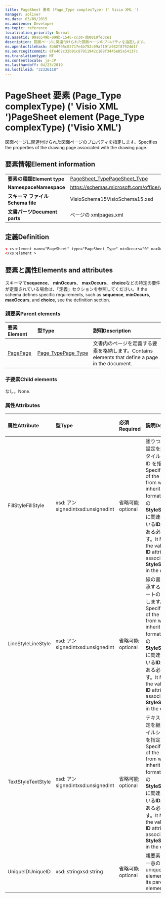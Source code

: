 ```yaml
---
title: PageSheet 要素 (Page_Type complexType) (' Visio XML ')
manager: soliver
ms.date: 03/09/2015
ms.audience: Developer
ms.topic: reference
localization_priority: Normal
ms.assetid: 99a6549b-099b-1546-cc30-db0010fe3ce1
description: 図面ページに関連付けられた図面ページのプロパティを指定します。
ms.openlocfilehash: 8b60795c02717e4b752c09af19fa932f87924d1f
ms.sourcegitcommit: 8fe462c32b91c87911942c188f3445e85a54137c
ms.translationtype: MT
ms.contentlocale: ja-JP
ms.lasthandoff: 04/23/2019
ms.locfileid: "32326118"
---
```

# <a name="pagesheet-element-pagetype-complextype-visio-xml"></a><span data-ttu-id="3670a-103">PageSheet 要素 (Page_Type complexType) (' Visio XML ')</span><span class="sxs-lookup"><span data-stu-id="3670a-103">PageSheet element (Page_Type complexType) ('Visio XML')</span></span>

<span data-ttu-id="3670a-104">図面ページに関連付けられた図面ページのプロパティを指定します。</span><span class="sxs-lookup"><span data-stu-id="3670a-104">Specifies the properties of the drawing page associated with the drawing page.</span></span>
  
## <a name="element-information"></a><span data-ttu-id="3670a-105">要素情報</span><span class="sxs-lookup"><span data-stu-id="3670a-105">Element information</span></span>

|||
|:-----|:-----|
|<span data-ttu-id="3670a-106">**要素の種類**</span><span class="sxs-lookup"><span data-stu-id="3670a-106">**Element type**</span></span> <br/> |[<span data-ttu-id="3670a-107">PageSheet_Type</span><span class="sxs-lookup"><span data-stu-id="3670a-107">PageSheet_Type</span></span>](pagesheet_type-complextypevisio-xml.md) <br/> |
|<span data-ttu-id="3670a-108">**Namespace**</span><span class="sxs-lookup"><span data-stu-id="3670a-108">**Namespace**</span></span> <br/> |https://schemas.microsoft.com/office/visio/2012/main  <br/> |
|<span data-ttu-id="3670a-109">**スキーマ ファイル**</span><span class="sxs-lookup"><span data-stu-id="3670a-109">**Schema file**</span></span> <br/> |<span data-ttu-id="3670a-110">VisioSchema15</span><span class="sxs-lookup"><span data-stu-id="3670a-110">VisioSchema15.xsd</span></span>  <br/> |
|<span data-ttu-id="3670a-111">**文書パーツ**</span><span class="sxs-lookup"><span data-stu-id="3670a-111">**Document parts**</span></span> <br/> |<span data-ttu-id="3670a-112">ページの xml</span><span class="sxs-lookup"><span data-stu-id="3670a-112">pages.xml</span></span>  <br/> |
   
## <a name="definition"></a><span data-ttu-id="3670a-113">定義</span><span class="sxs-lookup"><span data-stu-id="3670a-113">Definition</span></span>

```XML
< xs:element name="PageSheet" type="PageSheet_Type" minOccurs="0" maxOccurs="1" >
</xs:element > 
```

## <a name="elements-and-attributes"></a><span data-ttu-id="3670a-114">要素と属性</span><span class="sxs-lookup"><span data-stu-id="3670a-114">Elements and attributes</span></span>

<span data-ttu-id="3670a-115">スキーマで**sequence**、 **minOccurs**、 **maxOccurs**、 **choice**などの特定の要件が定義されている場合は、「定義」セクションを参照してください。</span><span class="sxs-lookup"><span data-stu-id="3670a-115">If the schema defines specific requirements, such as **sequence**, **minOccurs**, **maxOccurs**, and **choice**, see the definition section.</span></span> 
  
### <a name="parent-elements"></a><span data-ttu-id="3670a-116">親要素</span><span class="sxs-lookup"><span data-stu-id="3670a-116">Parent elements</span></span>

|<span data-ttu-id="3670a-117">**要素**</span><span class="sxs-lookup"><span data-stu-id="3670a-117">**Element**</span></span>|<span data-ttu-id="3670a-118">**型**</span><span class="sxs-lookup"><span data-stu-id="3670a-118">**Type**</span></span>|<span data-ttu-id="3670a-119">**説明**</span><span class="sxs-lookup"><span data-stu-id="3670a-119">**Description**</span></span>|
|:-----|:-----|:-----|
|[<span data-ttu-id="3670a-120">Page</span><span class="sxs-lookup"><span data-stu-id="3670a-120">Page</span></span>](page-element-pages_type-complextypevisio-xml.md) <br/> |[<span data-ttu-id="3670a-121">Page_Type</span><span class="sxs-lookup"><span data-stu-id="3670a-121">Page_Type</span></span>](page_type-complextypevisio-xml.md) <br/> |<span data-ttu-id="3670a-122">文書内のページを定義する要素を格納します。</span><span class="sxs-lookup"><span data-stu-id="3670a-122">Contains elements that define a page in the document.</span></span>  <br/> |
   
### <a name="child-elements"></a><span data-ttu-id="3670a-123">子要素</span><span class="sxs-lookup"><span data-stu-id="3670a-123">Child elements</span></span>

<span data-ttu-id="3670a-124">なし。</span><span class="sxs-lookup"><span data-stu-id="3670a-124">None.</span></span>
  
### <a name="attributes"></a><span data-ttu-id="3670a-125">属性</span><span class="sxs-lookup"><span data-stu-id="3670a-125">Attributes</span></span>

|<span data-ttu-id="3670a-126">**属性**</span><span class="sxs-lookup"><span data-stu-id="3670a-126">**Attribute**</span></span>|<span data-ttu-id="3670a-127">**型**</span><span class="sxs-lookup"><span data-stu-id="3670a-127">**Type**</span></span>|<span data-ttu-id="3670a-128">**必須**</span><span class="sxs-lookup"><span data-stu-id="3670a-128">**Required**</span></span>|<span data-ttu-id="3670a-129">**説明**</span><span class="sxs-lookup"><span data-stu-id="3670a-129">**Description**</span></span>|<span data-ttu-id="3670a-130">**可能な値**</span><span class="sxs-lookup"><span data-stu-id="3670a-130">**Possible values**</span></span>|
|:-----|:-----|:-----|:-----|:-----|
|<span data-ttu-id="3670a-131">FillStyle</span><span class="sxs-lookup"><span data-stu-id="3670a-131">FillStyle</span></span>  <br/> |<span data-ttu-id="3670a-132">xsd: アン signedint</span><span class="sxs-lookup"><span data-stu-id="3670a-132">xsd:unsignedInt</span></span>  <br/> |<span data-ttu-id="3670a-133">省略可能</span><span class="sxs-lookup"><span data-stu-id="3670a-133">optional</span></span>  <br/> |<span data-ttu-id="3670a-134">塗りつぶしの書式設定を継承するスタイルシートの ID を指定します。</span><span class="sxs-lookup"><span data-stu-id="3670a-134">Specifies the ID of the style sheet from which to inherit fill formatting.</span></span> <span data-ttu-id="3670a-135">図面の**StyleSheet_Type**に関連付けられている**ID**属性の値である必要があります。</span><span class="sxs-lookup"><span data-stu-id="3670a-135">It MUST be the value of the **ID** attribute associated with a **StyleSheet_Type** in the drawing.</span></span>  <br/> |<span data-ttu-id="3670a-136">xsd:/signedint 型の値。</span><span class="sxs-lookup"><span data-stu-id="3670a-136">Values of the xsd:unsignedInt type.</span></span>  <br/> |
|<span data-ttu-id="3670a-137">LineStyle</span><span class="sxs-lookup"><span data-stu-id="3670a-137">LineStyle</span></span>  <br/> |<span data-ttu-id="3670a-138">xsd: アン signedint</span><span class="sxs-lookup"><span data-stu-id="3670a-138">xsd:unsignedInt</span></span>  <br/> |<span data-ttu-id="3670a-139">省略可能</span><span class="sxs-lookup"><span data-stu-id="3670a-139">optional</span></span>  <br/> |<span data-ttu-id="3670a-140">線の書式設定を継承するスタイルシートの ID を指定します。</span><span class="sxs-lookup"><span data-stu-id="3670a-140">Specifies the ID of the style sheet from which to inherit line formatting.</span></span> <span data-ttu-id="3670a-141">図面の**StyleSheet_Type**に関連付けられている**ID**属性の値である必要があります。</span><span class="sxs-lookup"><span data-stu-id="3670a-141">It MUST be the value of the **ID** attribute associated with a **StyleSheet_Type** in the drawing.</span></span>  <br/> |<span data-ttu-id="3670a-142">xsd:/signedint 型の値。</span><span class="sxs-lookup"><span data-stu-id="3670a-142">Values of the xsd:unsignedInt type.</span></span>  <br/> |
|<span data-ttu-id="3670a-143">TextStyle</span><span class="sxs-lookup"><span data-stu-id="3670a-143">TextStyle</span></span>  <br/> |<span data-ttu-id="3670a-144">xsd: アン signedint</span><span class="sxs-lookup"><span data-stu-id="3670a-144">xsd:unsignedInt</span></span>  <br/> |<span data-ttu-id="3670a-145">省略可能</span><span class="sxs-lookup"><span data-stu-id="3670a-145">optional</span></span>  <br/> |<span data-ttu-id="3670a-146">テキストの書式設定を継承するスタイルシートの ID を指定します。</span><span class="sxs-lookup"><span data-stu-id="3670a-146">Specifies the ID of the style sheet from which to inherit text formatting.</span></span> <span data-ttu-id="3670a-147">図面の**StyleSheet_Type**に関連付けられている**ID**属性の値である必要があります。</span><span class="sxs-lookup"><span data-stu-id="3670a-147">It MUST be the value of the **ID** attribute associated with a **StyleSheet_Type** in the drawing.</span></span>  <br/> |<span data-ttu-id="3670a-148">xsd:/signedint 型の値。</span><span class="sxs-lookup"><span data-stu-id="3670a-148">Values of the xsd:unsignedInt type.</span></span>  <br/> |
|<span data-ttu-id="3670a-149">UniqueID</span><span class="sxs-lookup"><span data-stu-id="3670a-149">UniqueID</span></span>  <br/> |<span data-ttu-id="3670a-150">xsd: string</span><span class="sxs-lookup"><span data-stu-id="3670a-150">xsd:string</span></span>  <br/> |<span data-ttu-id="3670a-151">省略可能</span><span class="sxs-lookup"><span data-stu-id="3670a-151">optional</span></span>  <br/> |<span data-ttu-id="3670a-152">親要素内の要素の一意の ID。</span><span class="sxs-lookup"><span data-stu-id="3670a-152">The unique ID of the element within its parent element.</span></span>  <br/> |<span data-ttu-id="3670a-153">xsd: string 型の値。</span><span class="sxs-lookup"><span data-stu-id="3670a-153">Values of the xsd:string type.</span></span>  <br/> |
   


